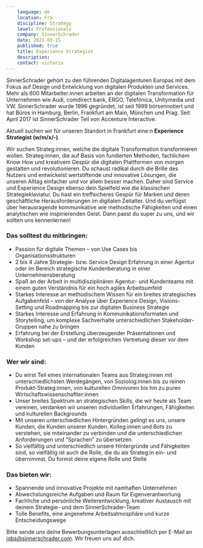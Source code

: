 ```yaml
---
    language: de
    location: Fra
    discipline: Strategy
    level: Professionals
    company: SinnerSchrader
    date: 2021-03-15
    published: true
    title: Experience Strategist
    description: 
    contact: victoria
---
```


SinnerSchrader gehört zu den führenden Digitalagenturen Europas mit dem Fokus auf Design und Entwicklung von digitalen Produkten und Services. Mehr als 600 Mitarbeiter:innen arbeiten an der digitalen Transformation für Unternehmen wie Audi, comdirect bank, ERGO, Telefónica, Unitymedia und VW. SinnerSchrader wurde 1996 gegründet, ist seit 1999 börsennotiert und hat Büros in Hamburg, Berlin, Frankfurt am Main, München und Prag. Seit April 2017 ist SinnerSchrader Teil von Accenture Interactive.

Aktuell suchen wir für unseren Standort in Frankfurt eine:n **Experience Strategist (w/m/x/-)**.

Wir suchen Strateg:innen, welche die digitale Transformation transformieren wollen. Strateg:innen, die auf Basis von fundierten Methoden, fachlichem Know How und kreativem Gespür die digitalen Plattformen von morgen gestalten und revolutionieren. Du schaust radikal durch die Brille des Nutzers und entwickelst wertstiftende und innovative Lösungen, die unseren Alltag einfacher und vor allem besser machen. Daher sind Service und Experience Design ebenso dein Spielfeld wie die klassischen Strategieklaviatur. Du hast ein treffsicheres Gespür für Marken und deren geschäftliche Herausforderungen im digitalen Zeitalter. Und du verfügst über herausragende kommunikative wie methodische Fähigkeiten und einen analytischen wie inspirierenden Geist. Dann passt du super zu uns, und wir sollten uns kennenlernen!

### Das solltest du mitbringen:

- Passion für digitale Themen – von Use Cases bis Organisationsstrukturen
- 2 bis 4 Jahre Strategie- bzw. Service Design Erfahrung in einer Agentur oder im Bereich strategische Kundenberatung in einer Unternehmensberatung
- Spaß an der Arbeit in multidisziplinären Agentur- und Kundenteams mit einem guten Verständnis für ein hoch agiles Arbeitsumfeld
- Starkes Interesse an methodischem Wissen für ein breites strategisches Aufgabenfeld – von der Analyse über Experience Design, Visions-Setting und Roadmapping bis zur digitalen Business Strategie
- Starkes Interesse und Erfahrung in Kommunikationsformaten und Storytelling, um komplexe Sachverhalte unterschiedlichen Stakeholder-Gruppen nahe zu bringen
- Erfahrung bei der Erstellung überzeugender Präsentationen und Workshop set-ups – und der erfolgreichen Vertretung dieser vor dem Kunden

### Wer wir sind:

- Du wirst Teil eines internationalen Teams aus Strateg:innen mit unterschiedlichsten Werdegängen, von Soziolog:innen bis zu reinen Produkt-Strateg:innen, von kulturellen Omnivoren bis hin zu puren Wirtschaftswissenschaftler:innen
- Unser breites Spektrum an strategischen Skills, die wir heute als Team vereinen, verdanken wir unseren individuellen Erfahrungen, Fähigkeiten und kulturellen Backgrounds
- Mit unseren unterschiedlichen Hintergründen gelingt es uns, unsere Kunden, die Kunden unserer Kunden, Kolleg:innen und Bots zu verstehen, sie miteinander zu verbinden und die unterschiedlichen Anforderungen und “Sprachen” zu übersetzen
- So vielfältig und unterschiedlich unsere Hintergründe und Fähigkeiten sind, so vielfältig ist auch die Rolle, die du als Strateg:in ein- und übernimmst. Du formst deine eigene Rolle und Stelle

### Das bieten wir:

- Spannende und innovative Projekte mit namhaften Unternehmen
- Abwechslungsreiche Aufgaben und Raum für Eigenverantwortung
- Fachliche und persönliche Weiterentwicklung, kreativer Austausch mit deinem Strategie- und dem SinnerSchrader-Team
- Tolle Benefits, eine angenehme Arbeitsatmosphäre und kurze Entscheidungswege

Bitte sende uns deine Bewerbungsunterlagen ausschließlich per E-Mail an <jobs@sinnerschrader.com>. Wir freuen uns auf dich.
